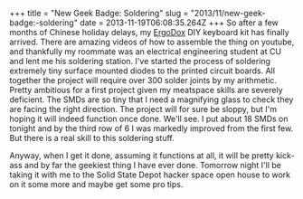 +++
title = "New Geek Badge: Soldering"
slug = "2013/11/new-geek-badge:-soldering"
date = 2013-11-19T06:08:35.264Z
+++
So after a few months of Chinese holiday delays, my [ErgoDox](https://www.massdrop.com/buy/ergodox) DIY keyboard kit has finally arrived. There are amazing videos of how to assemble the thing on youtube, and thankfully my roommate was an electrical engineering student at CU and lent me his soldering station. I've started the process of soldering extremely tiny surface mounted diodes to the printed circuit boards. All together the project will require over 300 solder joints by my arithmetic. Pretty ambitious for a first project given my meatspace skills are severely deficient. The SMDs are so tiny that I need a magnifying glass to check they are facing the right direction. The project will for sure be sloppy, but I'm hoping it will indeed function once done. We'll see. I put about 18 SMDs on tonight and by the third row of 6 I was markedly improved from the first few. But there is a real skill to this soldering stuff.

Anyway, when I get it done, assuming it functions at all, it will be pretty kick-ass and by far the geekiest thing I have ever done. Tomorrow night I'll be taking it with me to the Solid State Depot hacker space open house to work on it some more and maybe get some pro tips.
